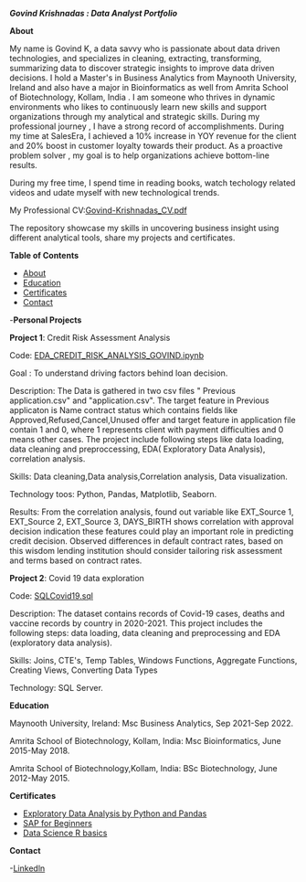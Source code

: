 ***Govind Krishnadas : Data Analyst Portfolio***

**About**

My name is Govind K, a data savvy who is passionate about data driven technologies, and specializes in cleaning, extracting, transforming, summarizing data to discover strategic insights to improve data driven decisions. I hold a Master's in Business Analytics from Maynooth University, Ireland and also have a major in Bioinformatics as well from Amrita School of Biotechnology, Kollam, India . I am someone who thrives in dynamic environments who likes to continuously learn new skills and support organizations through my analytical and strategic skills. During my professional journey , I have a strong record of accomplishments. During my time at SalesEra, I achieved a 10% increase in YOY revenue for the client and 20% boost in customer loyalty towards their product. As a proactive problem solver , my goal is to help organizations achieve bottom-line results. 

During my free time, I spend time in reading books, watch techology related videos and udate myself with new technological trends.

My Professional CV:[Govind-Krishnadas_CV.pdf](https://github.com/Govkrish3399/Data-Analyst-Portfolio/files/14812343/Govind-Krishnadas_CV.pdf)
  

The repository showcase my skills in uncovering business insight  using different analytical tools, share my projects and certificates.

 **Table of Contents**

 - [About](https://github.com/Govkrish3399/Data-Analyst-Portfolio/blob/main/README.md#about)
 - [Education](https://github.com/Govkrish3399/Data-Analyst-Portfolio/blob/main/README.md#education)
 - [Certificates](https://github.com/Govkrish3399/Data-Analyst-Portfolio/blob/main/README.md#certificates)
 - [Contact](https://github.com/Govkrish3399/Data-Analyst-Portfolio/blob/main/README.md#contact)

-**Personal Projects**

 **Project 1**: Credit Risk Assessment Analysis
 
 Code: [EDA_CREDIT_RISK_ANALYSIS_GOVIND.ipynb](https://github.com/Govkrish3399/CREDIT-RISK-ASSESSMENT-ANALYSIS/blob/main/EDA_CREDIT_RISK_ANALYSIS_GOVIND.ipynb)
 
 Goal : To understand driving factors behind loan decision.

 Description: The Data is gathered in two csv files " Previous application.csv" and "application.csv". The target feature in Previous applicaton is Name contract status which contains fields like Approved,Refused,Cancel,Unused offer and target feature in application file  contain 1 and 0, where 1 represents client with payment difficulties and 0 means other cases. The project include following steps like data loading, data cleaning and preproccessing, EDA( Exploratory Data Analysis), correlation analysis.

Skills: Data cleaning,Data analysis,Correlation analysis, Data visualization.

Technology toos: Python, Pandas, Matplotlib, Seaborn.

Results: From the correlation analysis, found out variable like EXT_Source 1, EXT_Source 2, EXT_Source 3, DAYS_BIRTH shows correlation with approval decision indication these features could play an important role in predicting credit decision. Observed differences in default contract rates, based on this wisdom lending institution should consider tailoring risk assessment and terms based on contract rates.

**Project 2**: Covid 19 data exploration

Code: [SQLCovid19.sql](https://github.com/Govkrish3399/Exploring-Covid-19-data-set-using-SQL-server-management-studio)

Description: The dataset contains records of Covid-19 cases, deaths and vaccine records by country in 2020-2021. This project includes the following steps: data loading, data cleaning and preprocessing and EDA (exploratory data analysis).

Skills: Joins, CTE's, Temp Tables, Windows Functions, Aggregate Functions, Creating Views, Converting Data Types

Technology: SQL Server.

**Education**

Maynooth University, Ireland: Msc Business Analytics, Sep 2021-Sep 2022.

Amrita School of Biotechnology, Kollam, India: Msc Bioinformatics, June 2015-May 2018.

Amrita School of Biotechnology,Kollam, India: BSc Biotechnology, June 2012-May 2015.

**Certificates**

- [Exploratory Data Analysis by Python and Pandas](https://coursera.org/verify/DP4T4M2YNS4Z)
- [SAP for Beginners](https://www.udemy.com/certificate/UC-7da7c776-4052-4954-9452-510a775b7a89/)
- [Data Science R basics](https://courses.edx.org/certificates/1849bf123cec46b698bed41f5f4ab394)

 **Contact**
 
 -[Linkedln](https://www.linkedin.com/in/govind-krishnadas/)
 
 

 
 



   
